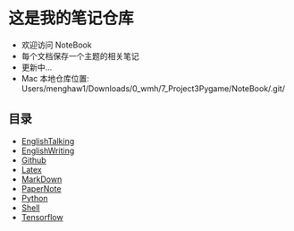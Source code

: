 #  这是我的笔记仓库
* 欢迎访问 NoteBook
* 每个文档保存一个主题的相关笔记
* 更新中...
* Mac 本地仓库位置: Users/menghaw1/Downloads/0_wmh/7_Project3Pygame/NoteBook/.git/

##  目录
* [EnglishTalking](https://github.com/freelighting/NoteBook/blob/master/EnglishTalking.md)
* [EnglishWriting](https://github.com/freelighting/NoteBook/blob/master/EnglishWriting.md)
* [Github](https://github.com/freelighting/NoteBook/blob/master/Github.md)
* [Latex](https://github.com/freelighting/NoteBook/blob/master/Latex.md)
* [MarkDown](https://github.com/freelighting/NoteBook/blob/master/MarkDown.md)
* [PaperNote](https://github.com/freelighting/NoteBook/blob/master/PaperNote.md)
* [Python](https://github.com/freelighting/NoteBook/blob/master/Python.md)
* [Shell](https://github.com/freelighting/NoteBook/blob/master/Shell.md)
* [Tensorflow](https://github.com/freelighting/NoteBook/blob/master/Tensorflow.md)


